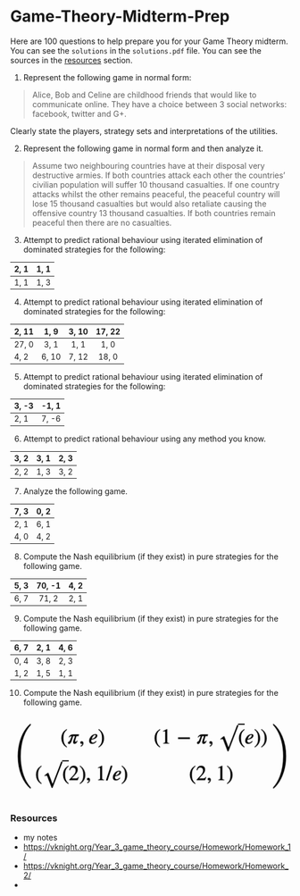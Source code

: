 # Game-Theory-Midterm-Prep

Here are 100 questions to help prepare you for your Game Theory midterm. You can see the `solutions` in the `solutions.pdf` file. You can see the sources in the <a href="#resource">resources</a> section.  

1. Represent the following game in normal form:

> Alice, Bob and Celine are childhood friends that would like to communicate online. They have a choice between 3 social networks: facebook, twitter and G+.

Clearly state the players, strategy sets and interpretations of the utilities.

2. Represent the following game in normal form and then analyze it. 

> Assume two neighbouring countries have at their disposal very destructive armies. If both countries attack each other the countries’ civilian population will suffer 10 thousand casualties. If one country attacks whilst the other remains peaceful, the peaceful country will lose 15 thousand casualties but would also retaliate causing the offensive country 13 thousand casualties. If both countries remain peaceful then there are no casualties.

3. Attempt to predict rational behaviour using iterated elimination of dominated strategies for the following:

| 2, 1        | 1, 1           |
| ------------- |:-------------:|
| 1, 1     | 1, 3 |

4. Attempt to predict rational behaviour using iterated elimination of dominated strategies for the following:

| 2, 11       | 1, 9           | 3, 10 | 17, 22 |
| ------------- |:-------------:|:-----:|:-----:|
| 27, 0      | 3, 1           | 1, 1 | 1, 0 |
| 4, 2       | 6, 10           | 7, 12 | 18, 0 |

5. Attempt to predict rational behaviour using iterated elimination of dominated strategies for the following:

| 3, -3        |  -1, 1           |
| ------------- |:-------------:|
| 2, 1     | 7, -6 |

6. Attempt to predict rational behaviour using any method you know. 

| 3, 2       | 3, 1           | 2, 3 |
| ------------- |:-------------:|:-----:|
| 2, 2      | 1, 3           | 3, 2 |

7. Analyze the following game. 

| 7, 3        |  0, 2           |
| ------------- |:-------------:|
| 2, 1     | 6, 1 |
| 4, 0     | 4, 2 |

8. Compute the Nash equilibrium (if they exist) in pure strategies for the following game. 

| 5, 3       | 70, -1           | 4, 2 |
| ------------- |:-------------:|:-----:|
| 6, 7      | 71, 2          | 2, 1 |

9. Compute the Nash equilibrium (if they exist) in pure strategies for the following game. 

| 6, 7      |  2, 1           | 4, 6 |
| ------------- |:-------------:|:-----:|
| 0, 4      | 3, 8          | 2, 3 |
| 1, 2      | 1, 5          | 1, 1 |

10. Compute the Nash equilibrium (if they exist) in pure strategies for the following game. 

<img src="./img/1.png">


<h3 id="resource">Resources</h3>

*  my notes
* https://vknight.org/Year_3_game_theory_course/Homework/Homework_1/
* https://vknight.org/Year_3_game_theory_course/Homework/Homework_2/
*
